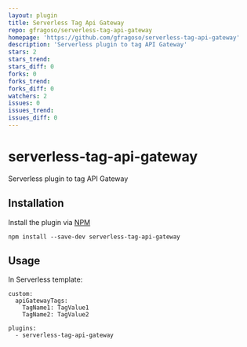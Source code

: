 ```yaml
---
layout: plugin
title: Serverless Tag Api Gateway
repo: gfragoso/serverless-tag-api-gateway
homepage: 'https://github.com/gfragoso/serverless-tag-api-gateway'
description: 'Serverless plugin to tag API Gateway'
stars: 2
stars_trend: 
stars_diff: 0
forks: 0
forks_trend: 
forks_diff: 0
watchers: 2
issues: 0
issues_trend: 
issues_diff: 0
---
```



# serverless-tag-api-gateway
Serverless plugin to tag API Gateway

## Installation

Install the plugin via <a href="https://docs.npmjs.com/cli/install">NPM</a>

```
npm install --save-dev serverless-tag-api-gateway
```

## Usage

In Serverless template:

```
custom:
  apiGatewayTags:
    TagName1: TagValue1
    TagName2: TagValue2

plugins: 
  - serverless-tag-api-gateway

```
